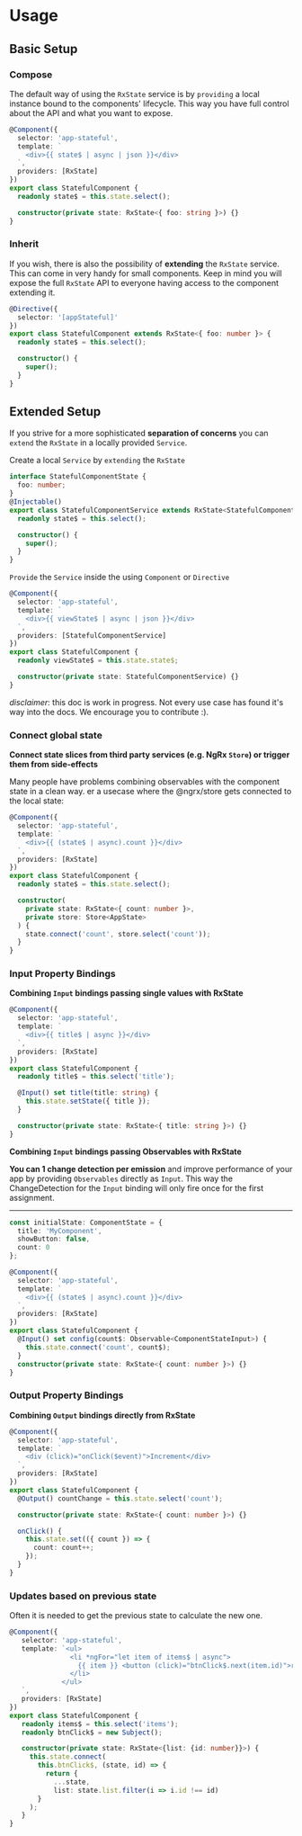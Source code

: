 # Usage

## Basic Setup

### Compose

The default way of using the `RxState` service is by `providing` a local instance bound to the components' lifecycle.
This way you have full control about the API and what you want to expose.

```typescript
@Component({
  selector: 'app-stateful',
  template: `
    <div>{{ state$ | async | json }}</div>
  `,
  providers: [RxState]
})
export class StatefulComponent {
  readonly state$ = this.state.select();

  constructor(private state: RxState<{ foo: string }>) {}
}
```

### Inherit

If you wish, there is also the possibility of **extending** the `RxState` service. This can come in very handy for small
components. Keep in mind you will expose the full `RxState` API to everyone having access to the component extending it.

```typescript
@Directive({
  selector: '[appStateful]'
})
export class StatefulComponent extends RxState<{ foo: number }> {
  readonly state$ = this.select();

  constructor() {
    super();
  }
}
```

## Extended Setup

If you strive for a more sophisticated **separation of concerns** you can `extend` the `RxState` in a
locally provided `Service`.

Create a local `Service` by `extending` the `RxState`

```typescript
interface StatefulComponentState {
  foo: number;
}
@Injectable()
export class StatefulComponentService extends RxState<StatefulComponentState> {
  readonly state$ = this.select();

  constructor() {
    super();
  }
}
```

`Provide` the `Service` inside the using `Component` or `Directive`

```typescript
@Component({
  selector: 'app-stateful',
  template: `
    <div>{{ viewState$ | async | json }}</div>
  `,
  providers: [StatefulComponentService]
})
export class StatefulComponent {
  readonly viewState$ = this.state.state$;

  constructor(private state: StatefulComponentService) {}
}
```

_disclaimer_: this doc is work in progress. Not every use case has found it's way into the docs. We encourage you to contribute :).

### Connect global state

**Connect state slices from third party services (e.g. NgRx `Store`) or trigger them from side-effects**

Many people have problems combining observables with the component state in a clean way.
er a usecase where the @ngrx/store gets connected to the local state:

```typescript
@Component({
  selector: 'app-stateful',
  template: `
    <div>{{ (state$ | async).count }}</div>
  `,
  providers: [RxState]
})
export class StatefulComponent {
  readonly state$ = this.state.select();

  constructor(
    private state: RxState<{ count: number }>,
    private store: Store<AppState>
  ) {
    state.connect('count', store.select('count'));
  }
}
```

### Input Property Bindings

**Combining `Input` bindings passing single values with RxState**

```typescript
@Component({
  selector: 'app-stateful',
  template: `
    <div>{{ title$ | async }}</div>
  `,
  providers: [RxState]
})
export class StatefulComponent {
  readonly title$ = this.select('title');

  @Input() set title(title: string) {
    this.state.setState({ title });
  }

  constructor(private state: RxState<{ title: string }>) {}
}
```

**Combining `Input` bindings passing Observables with RxState**

**You can 1 change detection per emission** and improve performance of your app
by providing `Observables` directly as `Input`.
This way the ChangeDetection for the `Input` binding will only fire once for the first assignment.

---

```typescript
const initialState: ComponentState = {
  title: 'MyComponent',
  showButton: false,
  count: 0
};

@Component({
  selector: 'app-stateful',
  template: `
    <div>{{ (state$ | async).count }}</div>
  `,
  providers: [RxState]
})
export class StatefulComponent {
  @Input() set config(count$: Observable<ComponentStateInput>) {
    this.state.connect('count', count$);
  }
  constructor(private state: RxState<{ count: number }>) {}
}
```

### Output Property Bindings

**Combining `Output` bindings directly from RxState**

```typescript
@Component({
  selector: 'app-stateful',
  template: `
    <div (click)="onClick($event)">Increment</div>
  `,
  providers: [RxState]
})
export class StatefulComponent {
  @Output() countChange = this.state.select('count');

  constructor(private state: RxState<{ count: number }>) {}

  onClick() {
    this.state.set(({ count }) => {
      count: count++;
    });
  }
}
```

### Updates based on previous state

Often it is needed to get the previous state to calculate the new one.

```typescript
@Component({
   selector: 'app-stateful',
   template: `<ul>
               <li *ngFor="let item of items$ | async">
                 {{ item }} <button (click)="btnClick$.next(item.id)">remove<button>
               </li>
             </ul>
   `,
   providers: [RxState]
})
export class StatefulComponent {
   readonly items$ = this.select('items');
   readonly btnClick$ = new Subject();

   constructor(private state: RxState<{list: {id: number}}>) {
     this.state.connect(
       this.btnClick$, (state, id) => {
         return {
           ...state,
           list: state.list.filter(i => i.id !== id)
       }
     );
   }
}
```
